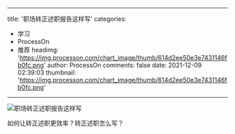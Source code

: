
---
title: '职场转正述职报告这样写'
categories: 
 - 学习
 - ProcessOn
 - 推荐
headimg: 'https://img.processon.com/chart_image/thumb/614d2ee50e3e7431146fb0fc.png'
author: ProcessOn
comments: false
date: 2021-12-09 02:39:03
thumbnail: 'https://img.processon.com/chart_image/thumb/614d2ee50e3e7431146fb0fc.png'
---

<div>   
<img class="thumb" alt="职场转正述职报告这样写" src="https://img.processon.com/chart_image/thumb/614d2ee50e3e7431146fb0fc.png" referrerpolicy="no-referrer">
<p>如何让转正述职更效率？转正述职怎么写？</p>  
</div>
            
